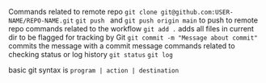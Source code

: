 Commands related to remote repo
	`git clone git@github.com:USER-NAME/REPO-NAME.git`
	`git push ` and `git push origin main` to push to remote repo
commands related to the workflow 
	`git add .` adds all files in current dir to be flagged for tracking by Git
	`git commit -m "Message about commit"` commits the message with a commit message
commands related to checking status or log history 
	`git status`
	`git log`

basic git syntax is `program | action | destination`
